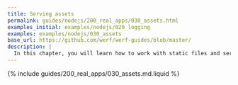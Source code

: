 ```yaml
---
title: Serving assets
permalink: guides/nodejs/200_real_apps/030_assets.html
examples_initial: examples/nodejs/020_logging
examples: examples/nodejs/030_assets
base_url: https://github.com/werf/werf-guides/blob/master/
description: |
  In this chapter, you will learn how to work with static files and serve them to the client correctly.
---
```


{% include guides/200_real_apps/030_assets.md.liquid %}
